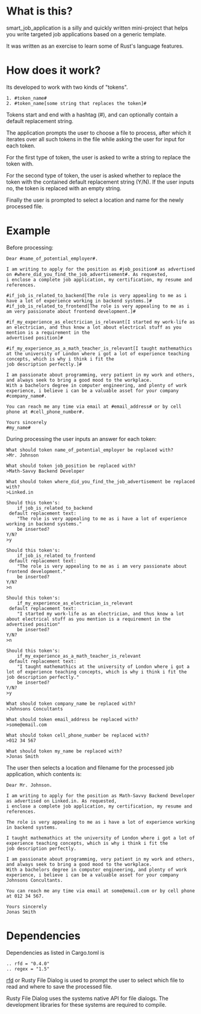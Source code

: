 # What is this?
smart_job_application is a silly and quickly written mini-project that helps you write targeted job applications based on a generic template.

It was written as an exercise to learn some of Rust's language features.

# How does it work?
Its developed to work with two kinds of "tokens".

    1. #token_name#
    2. #token_name[some string that replaces the token]#

Tokens start and end with a hashtag (#), and can optionally contain a default replacement string.

The application prompts the user to choose a file to process, after which it iterates over all such tokens in the file while asking the user for input for each token.

For the first type of token, the user is asked to write a string to replace the token with.

For the second type of token, the user is asked whether to replace the token with the contained default replacement string (Y/N). If the user inputs no, the token is replaced with an empty string.

Finally the user is prompted to select a location and name for the newly processed file.

# Example
Before processing:
```
Dear #name_of_potential_employer#.

I am writing to apply for the position as #job_position# as advertised on #where_did_you_find_the_job_advertisement#. As requested,
i enclose a complete job application, my certification, my resume and references.

#if_job_is_related_to_backend[The role is very appealing to me as i have a lot of experience working in backend systems.]#
#if_job_is_related_to_frontend[The role is very appealing to me as i am very passionate about frontend development.]#

#if_my_experience_as_electrician_is_relevant[I started my work-life as an electrician, and thus know a lot about electrical stuff as you mention is a requirement in the
advertised position]#

#if_my_experience_as_a_math_teacher_is_relevant[I taught mathemathics at the university of London where i got a lot of experience teaching concepts, which is why i think i fit the 
job description perfectly.]#

I am passionate about programming, very patient in my work and others, and always seek to bring a good mood to the workplace.
With a bachelors degree in computer engineering, and plenty of work experience, i believe i can be a valuable asset for your company #company_name#.

You can reach me any time via email at #email_address# or by cell phone at #cell_phone_number#.

Yours sincerely
#my_name#
```

During processing the user inputs an answer for each token:
```
What should token name_of_potential_employer be replaced with?
>Mr. Johnson

What should token job_position be replaced with?
>Math-Savvy Backend Developer

What should token where_did_you_find_the_job_advertisement be replaced with?
>Linked.in

Should this token's: 
	if_job_is_related_to_backend
 default replacement text: 
	"The role is very appealing to me as i have a lot of experience working in backend systems."
	be inserted?
Y/N?
>y

Should this token's: 
	if_job_is_related_to_frontend
 default replacement text: 
	"The role is very appealing to me as i am very passionate about frontend development."
	be inserted?
Y/N?
>n

Should this token's: 
	if_my_experience_as_electrician_is_relevant
 default replacement text: 
	"I started my work-life as an electrician, and thus know a lot about electrical stuff as you mention is a requirement in the
advertised position"
	be inserted?
Y/N?
>n

Should this token's: 
	if_my_experience_as_a_math_teacher_is_relevant
 default replacement text: 
	"I taught mathemathics at the university of London where i got a lot of experience teaching concepts, which is why i think i fit the 
job description perfectly."
	be inserted?
Y/N?
>y

What should token company_name be replaced with?
>Johnsons Concultants

What should token email_address be replaced with?
>some@email.com

What should token cell_phone_number be replaced with?
>012 34 567

What should token my_name be replaced with?
>Jonas Smith
```

The user then selects a location and filename for the processed job application, which contents is:

```
Dear Mr. Johnson.

I am writing to apply for the position as Math-Savvy Backend Developer as advertised on Linked.in. As requested,
i enclose a complete job application, my certification, my resume and references.

The role is very appealing to me as i have a lot of experience working in backend systems.

I taught mathemathics at the university of London where i got a lot of experience teaching concepts, which is why i think i fit the 
job description perfectly.

I am passionate about programming, very patient in my work and others, and always seek to bring a good mood to the workplace.
With a bachelors degree in computer engineering, and plenty of work experience, i believe i can be a valuable asset for your company Johnsons Concultants.

You can reach me any time via email at some@email.com or by cell phone at 012 34 567.

Yours sincerely
Jonas Smith
```

# Dependencies
Dependencies as listed in Cargo.toml is
    
    .. rfd = "0.4.0"
    .. regex = "1.5"

[rfd](https://crates.io/crates/rfd) or Rusty File Dialog is used to prompt the user to select which file to read and where to save the processed file.

Rusty File Dialog uses the systems native API for file dialogs. The development libraries for these systems are required to compile.